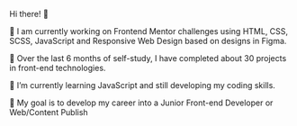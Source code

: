 Hi there! 👋

🔭 I am currently working on Frontend Mentor challenges using HTML, CSS, SCSS, JavaScript and Responsive Web Design based on designs in Figma.

💪 Over the last 6 months of self-study, I have completed about 30 projects in front-end technologies.

🌱 I’m currently learning JavaScript and still developing my coding skills.

🎯 My goal is to develop my career into a Junior Front-end Developer or Web/Content Publish
